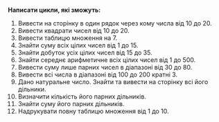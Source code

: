 **Написати цикли, які зможуть:**

1. Вивести на сторінку в один рядок через кому числа від 10 до 20.
2. Вивести квадрати чисел від 10 до 20.
3. Вивести таблицю множення на 7.
4. Знайти суму всіх цілих чисел від 1 до 15.
5. Знайти добуток усіх цілих чисел від 15 до 35.
6. Знайти середнє арифметичне всіх цілих чисел від 1 до 500.
7. Вивести суму лише парних чисел в діапазоні від 30 до 80.
8. Вивести всі числа в діапазоні від 100 до 200 кратні 3.
9. Дано натуральне число. Знайти та вивести на сторінку всі його дільники.
10. Визначити кількість його парних дільників.
11. Знайти суму його парних дільників.
12. Надрукувати повну таблицю множення від 1 до 10.